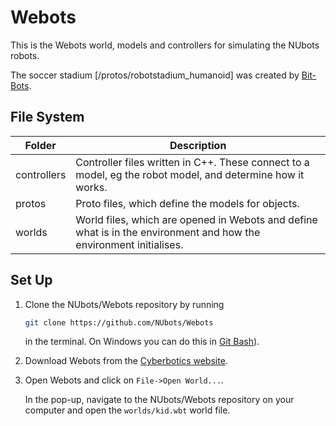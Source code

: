 # Webots

This is the Webots world, models and controllers for simulating the NUbots robots.

The soccer stadium [/protos/robotstadium_humanoid] was created by [Bit-Bots](https://github.com/bit-bots/wolfgang_robot).

## File System

| Folder      | Description                                                                                                        |
| ----------- | ------------------------------------------------------------------------------------------------------------------ |
| controllers | Controller files written in C++. These connect to a model, eg the robot model, and determine how it works.         |
| protos      | Proto files, which define the models for objects.                                                                  |
| worlds      | World files, which are opened in Webots and define what is in the environment and how the environment initialises. |

## Set Up

1. Clone the NUbots/Webots repository by running

    ```sh
    git clone https://github.com/NUbots/Webots
    ```

    in the terminal. On Windows you can do this in [Git Bash](https://gitforwindows.org/)).

2. Download Webots from the [Cyberbotics website](https://cyberbotics.com/). 

3. Open Webots and click on `File->Open World...`. 

    In the pop-up, navigate to the NUbots/Webots repository on your computer and open the `worlds/kid.wbt` world file.
